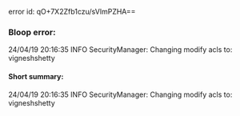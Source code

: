 error id: qO+7X2Zfb1czu/sVlmPZHA==
### Bloop error:

24/04/19 20:16:35 INFO SecurityManager: Changing modify acls to: vigneshshetty
#### Short summary: 

24/04/19 20:16:35 INFO SecurityManager: Changing modify acls to: vigneshshetty